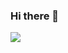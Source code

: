 ### Hi there 👋

<img src="https://img.shields.io/badge/Javascript-F7DF1E?style=flat-square&logo=Javascript&logoColor=white"/></a>
